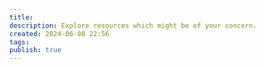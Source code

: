 ```yaml
---
title: 
description: Explore resources which might be of your concern.
created: 2024-06-08 22:56
tags: 
publish: true
---
```

